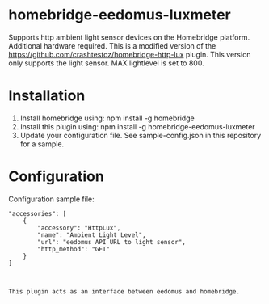 # homebridge-eedomus-luxmeter
Supports http ambient light sensor devices on the Homebridge platform. Additional hardware required.
This is a modified version of the https://github.com/crashtestoz/homebridge-http-lux plugin.
This version only supports the light sensor. MAX lightlevel is set to 800.

# Installation

1. Install homebridge using: npm install -g homebridge
2. Install this plugin using: npm install -g homebridge-eedomus-luxmeter
3. Update your configuration file. See sample-config.json in this repository for a sample.

# Configuration


Configuration sample file:

 ```
 "accessories": [
     {
         "accessory": "HttpLux",
         "name": "Ambient Light Level",
         "url": "eedomus API URL to light sensor",
         "http_method": "GET"
     }
 ]

```

```


This plugin acts as an interface between eedomus and homebridge.
